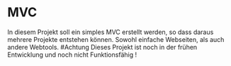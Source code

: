 # MVC
In diesem Projekt soll ein simples MVC erstellt werden, so dass daraus mehrere Projekte entstehen können. 
Sowohl einfache Webseiten, als auch andere Webtools. 
#Achtung
Dieses Projekt ist noch in der frühen Entwicklung und noch nicht Funktionsfähig !
